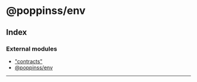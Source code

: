 
#  @poppinss/env

## Index

### External modules

* ["contracts"](modules/_contracts_.md)
* [@poppinss/env](modules/_poppinss_env.md)

---

